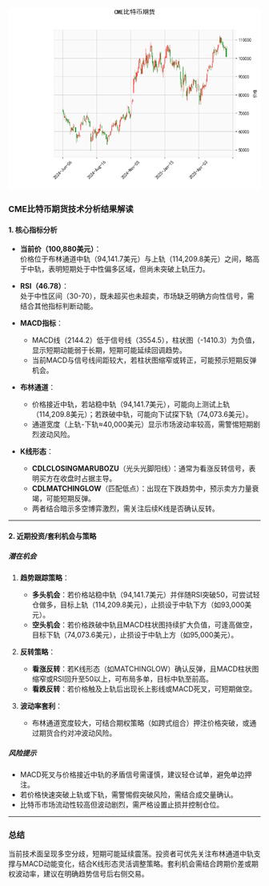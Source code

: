 ![图](cmebtc.png)



### CME比特币期货技术分析结果解读

#### 1. 核心指标分析
- **当前价（100,880美元）**：  
  价格位于布林通道中轨（94,141.7美元）与上轨（114,209.8美元）之间，略高于中轨，表明短期处于中性偏多区域，但尚未突破上轨压力。

- **RSI（46.78）**：  
  处于中性区间（30-70），既未超买也未超卖，市场缺乏明确方向性信号，需结合其他指标判断动能。

- **MACD指标**：  
  - MACD线（2144.2）低于信号线（3554.5），柱状图（-1410.3）为负值，显示短期动能弱于长期，短期可能延续回调趋势。
  - 当前MACD与信号线间距较大，若柱状图缩窄或转正，可能预示短期反弹机会。

- **布林通道**：  
  - 价格接近中轨，若站稳中轨（94,141.7美元），可能向上测试上轨（114,209.8美元）；若跌破中轨，可能向下试探下轨（74,073.6美元）。
  - 通道宽度（上轨-下轨≈40,000美元）显示市场波动率较高，需警惕短期剧烈波动风险。

- **K线形态**：  
  - **CDLCLOSINGMARUBOZU**（光头光脚阳线）：通常为看涨反转信号，表明买方在收盘时占据主导。
  - **CDLMATCHINGLOW**（匹配低点）：出现在下跌趋势中，预示卖方力量衰竭，可能短期反弹。
  - 两者结合暗示多空博弈激烈，需关注后续K线是否确认反转。

---

#### 2. 近期投资/套利机会与策略

##### **潜在机会**  
1. **趋势跟踪策略**：  
   - **多头机会**：若价格站稳中轨（94,141.7美元）并伴随RSI突破50，可尝试轻仓做多，目标上轨（114,209.8美元），止损设于中轨下方（如93,000美元）。
   - **空头机会**：若价格跌破中轨且MACD柱状图持续扩大负值，可逢高做空，目标下轨（74,073.6美元），止损设于中轨上方（如95,000美元）。

2. **反转策略**：  
   - **看涨反转**：若K线形态（如MATCHINGLOW）确认反弹，且MACD柱状图缩窄或RSI回升至50以上，可布局多单，目标中轨至前高。
   - **看跌反转**：若价格触及上轨后出现长上影线或MACD死叉，可短期做空。

3. **波动率套利**：  
   - 布林通道宽度较大，可结合期权策略（如跨式组合）押注价格突破，或通过期货合约对冲波动风险。

##### **风险提示**  
- MACD死叉与价格接近中轨的矛盾信号需谨慎，建议轻仓试单，避免单边押注。
- 若价格快速突破上轨或下轨，需警惕假突破风险，需结合成交量确认。
- 比特币市场流动性较高但波动剧烈，需严格设置止损并控制仓位。

---

### 总结  
当前技术面呈现多空分歧，短期可能延续震荡。投资者可优先关注布林通道中轨支撑与MACD动能变化，结合K线形态灵活调整策略。套利机会需结合跨期价差或期权波动率，建议在明确趋势信号后右侧交易。